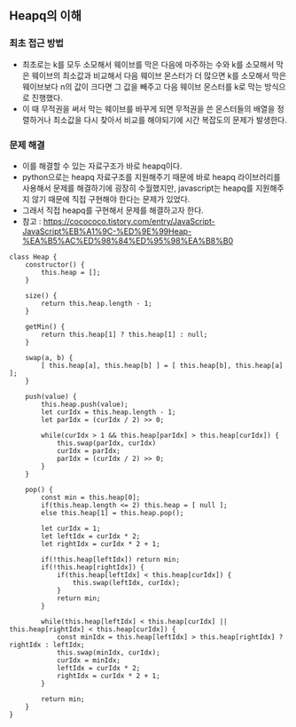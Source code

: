## Heapq의 이해

### 최초 접근 방법

- 최초로는 k를 모두 소모해서 웨이브를 막은 다음에 마주하는 수와 k를 소모해서 막은 웨이브의 최소값과 비교해서 다음 웨이브 몬스터가 더 많으면 k를 소모해서 막은 웨이브보다 n의 값이 크다면 그 값을 빼주고 다음 웨이브 몬스터를 k로 막는 방식으로 진행했다.
- 이 때 무적권을 써서 막는 웨이브를 바꾸게 되면 무적권을 쓴 몬스터들의 배열을 정렬하거나 최소값을 다시 찾아서 비교를 해야되기에 시간 복잡도의 문제가 발생한다.

### 문제 해결

- 이를 해결할 수 있는 자료구조가 바로 heapq이다.
- python으로는 heapq 자료구조를 지원해주기 때문에 바로 heapq 라이브러리를 사용해서 문제를 해결하기에 굉장히 수월했지만, javascript는 heapq를 지원해주지 않기 때문에 직접 구현해야 한다는 문제가 있었다.
- 그래서 직접 heapq를 구현해서 문제를 해결하고자 한다.
- 참고 : https://cocococo.tistory.com/entry/JavaScript-JavaScript%EB%A1%9C-%ED%9E%99Heap-%EA%B5%AC%ED%98%84%ED%95%98%EA%B8%B0

```
class Heap {
    constructor() {
        this.heap = [];
    }

    size() {
        return this.heap.length - 1;
    }

    getMin() {
        return this.heap[1] ? this.heap[1] : null;
    }

    swap(a, b) {
        [ this.heap[a], this.heap[b] ] = [ this.heap[b], this.heap[a] ];
    }

    push(value) {
        this.heap.push(value);
        let curIdx = this.heap.length - 1;
        let parIdx = (curIdx / 2) >> 0;

        while(curIdx > 1 && this.heap[parIdx] > this.heap[curIdx]) {
            this.swap(parIdx, curIdx)
            curIdx = parIdx;
            parIdx = (curIdx / 2) >> 0;
        }
    }

    pop() {
        const min = this.heap[0];
        if(this.heap.length <= 2) this.heap = [ null ];
        else this.heap[1] = this.heap.pop();

        let curIdx = 1;
        let leftIdx = curIdx * 2;
        let rightIdx = curIdx * 2 + 1;

        if(!this.heap[leftIdx]) return min;
        if(!this.heap[rightIdx]) {
            if(this.heap[leftIdx] < this.heap[curIdx]) {
                this.swap(leftIdx, curIdx);
            }
            return min;
        }

        while(this.heap[leftIdx] < this.heap[curIdx] || this.heap[rightIdx] < this.heap[curIdx]) {
            const minIdx = this.heap[leftIdx] > this.heap[rightIdx] ? rightIdx : leftIdx;
            this.swap(minIdx, curIdx);
            curIdx = minIdx;
            leftIdx = curIdx * 2;
            rightIdx = curIdx * 2 + 1;
        }

        return min;
    }
}
```
